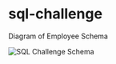 # sql-challenge

Diagram of Employee Schema

![SQL Challenge Schema](https://github.com/AdrianD1021/sql-challenge/assets/31964188/a066a5a0-ba25-4a40-a05d-28deaf3b43fc)


